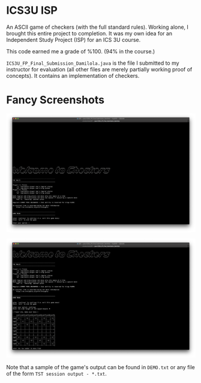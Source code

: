 # ICS3U ISP
An ASCII game of checkers (with the full standard rules). Working alone, I brought this entire project to completion. It was my own idea for an Independent Study Project (ISP) for an ICS 3U course.

This code earned me a grade of %100. (94% in the course.)

`ICS3U_FP_Final_Submission_Damilola.java` is the file I submitted to my instructor for evaluation (all other files are merely partially working proof of concepts). It contains an implementation of checkers.

# Fancy Screenshots

![alt text](./screenshots/1.png)

![alt text](./screenshots/2.png)

Note that a sample of the game's output can be found in `DEMO.txt` or any file of the form `TST session output - *.txt`.

